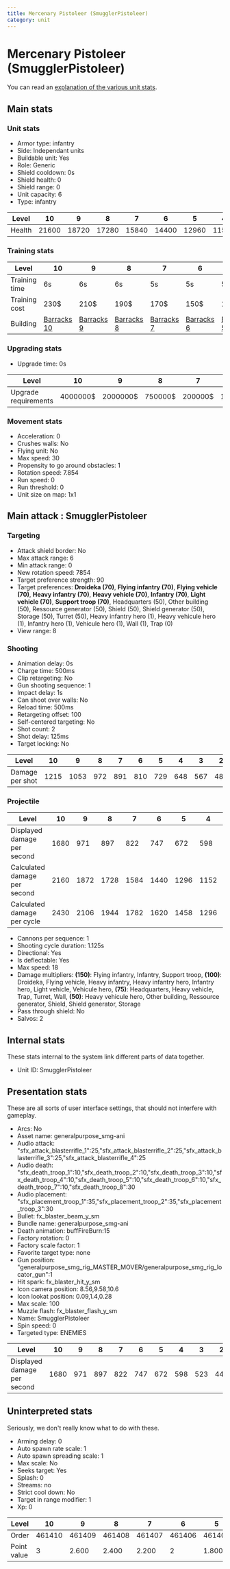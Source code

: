 ```yaml
---
title: Mercenary Pistoleer (SmugglerPistoleer)
category: unit
---
```


# Mercenary Pistoleer (SmugglerPistoleer)

You can read an [explanation  of the various unit stats](unitexplained.md).

## Main stats

### Unit stats

  * Armor type: infantry
  * Side: Independant units
  * Buildable unit: Yes
  * Role: Generic
  * Shield cooldown: 0s
  * Shield health: 0
  * Shield range: 0
  * Unit capacity: 6
  * Type: infantry

|Level |10   |9    |8    |7    |6    |5    |4    |3    |2   |1   |
|------|-----|-----|-----|-----|-----|-----|-----|-----|----|----|
|Health|21600|18720|17280|15840|14400|12960|11520|10080|8640|7200|


### Training stats

|Level        |10                                  |9                                  |8                                  |7                                  |6                                  |5                                  |4                                  |3                                  |2                                  |1                                  |
|-------------|------------------------------------|-----------------------------------|-----------------------------------|-----------------------------------|-----------------------------------|-----------------------------------|-----------------------------------|-----------------------------------|-----------------------------------|-----------------------------------|
|Training time|6s                                  |6s                                 |6s                                 |5s                                 |5s                                 |5s                                 |5s                                 |5s                                 |4s                                 |4s                                 |
|Training cost|230$                                |210$                               |190$                               |170$                               |150$                               |130$                               |110$                               |90$                                |70$                                |50$                                |
|Building     |[Barracks 10](smugglerBarracks.html)|[Barracks 9](smugglerBarracks.html)|[Barracks 8](smugglerBarracks.html)|[Barracks 7](smugglerBarracks.html)|[Barracks 6](smugglerBarracks.html)|[Barracks 5](smugglerBarracks.html)|[Barracks 4](smugglerBarracks.html)|[Barracks 3](smugglerBarracks.html)|[Barracks 2](smugglerBarracks.html)|[Barracks 1](smugglerBarracks.html)|


### Upgrading stats

  * Upgrade time: 0s

|Level               |10      |9       |8      |7      |6      |5     |4     |3     |2    |1    |
|--------------------|--------|--------|-------|-------|-------|------|------|------|-----|-----|
|Upgrade requirements|4000000$|2000000$|750000$|200000$|100000$|50000$|25000$|14000$|5000$|1500$|


### Movement stats

  * Acceleration: 0
  * Crushes walls: No
  * Flying unit: No
  * Max speed: 30
  * Propensity to go around obstacles: 1
  * Rotation speed: 7.854
  * Run speed: 0
  * Run threshold: 0
  * Unit size on map: 1x1

## Main attack : SmugglerPistoleer

### Targeting

  * Attack shield border: No
  * Max attack range: 6
  * Min attack range: 0
  * New rotation speed: 7854
  * Target preference strength: 90
  * Target preferences: **Droideka (70)**, **Flying infantry (70)**, **Flying vehicle (70)**, **Heavy infantry (70)**, **Heavy vehicle (70)**, **Infantry (70)**, **Light vehicle (70)**, **Support troop (70)**, Headquarters (50), Other building (50), Ressource generator (50), Shield (50), Shield generator (50), Storage (50), Turret (50), Heavy infantry hero (1), Heavy vehicule hero (1), Infantry hero (1), Vehicule hero (1), Wall (1), Trap (0)
  * View range: 8

### Shooting

  * Animation delay: 0s
  * Charge time: 500ms
  * Clip retargeting: No
  * Gun shooting sequence: 1
  * Impact delay: 1s
  * Can shoot over walls: No
  * Reload time: 500ms
  * Retargeting offset: 100
  * Self-centered targeting: No
  * Shot count: 2
  * Shot delay: 125ms
  * Target locking: No

|Level          |10  |9   |8  |7  |6  |5  |4  |3  |2  |1  |
|---------------|----|----|---|---|---|---|---|---|---|---|
|Damage per shot|1215|1053|972|891|810|729|648|567|486|405|


### Projectile

|Level                       |10  |9   |8   |7   |6   |5   |4   |3   |2  |1  |
|----------------------------|----|----|----|----|----|----|----|----|---|---|
|Displayed damage per second |1680|971 |897 |822 |747 |672 |598 |523 |448|373|
|Calculated damage per second|2160|1872|1728|1584|1440|1296|1152|1008|864|720|
|Calculated damage per cycle |2430|2106|1944|1782|1620|1458|1296|1134|972|810|


  * Cannons per sequence: 1
  * Shooting cycle duration: 1.125s
  * Directional: Yes
  * Is deflectable: Yes
  * Max speed: 18
  * Damage multipliers: **(150)**: Flying infantry, Infantry, Support troop, **(100)**: Droideka, Flying vehicle, Heavy infantry, Heavy infantry hero, Infantry hero, Light vehicle, Vehicule hero, **(75)**: Headquarters, Heavy vehicle, Trap, Turret, Wall, **(50)**: Heavy vehicule hero, Other building, Ressource generator, Shield, Shield generator, Storage
  * Pass through shield: No
  * Salvos: 2

## Internal stats

These stats internal to the system link different parts of data together.

  * Unit ID: SmugglerPistoleer

## Presentation stats

These are all sorts of user interface settings, that should not interfere with gameplay.

  * Arcs: No
  * Asset name: generalpurpose_smg-ani
  * Audio attack: "sfx_attack_blasterrifle_1":25,"sfx_attack_blasterrifle_2":25,"sfx_attack_blasterrifle_3":25,"sfx_attack_blasterrifle_4":25
  * Audio death: "sfx_death_troop_1":10,"sfx_death_troop_2":10,"sfx_death_troop_3":10,"sfx_death_troop_4":10,"sfx_death_troop_5":10,"sfx_death_troop_6":10,"sfx_death_troop_7":10,"sfx_death_troop_8":30
  * Audio placement: "sfx_placement_troop_1":35,"sfx_placement_troop_2":35,"sfx_placement_troop_3":30
  * Bullet: fx_blaster_beam_y_sm
  * Bundle name: generalpurpose_smg-ani
  * Death animation: buffFireBurn:15
  * Factory rotation: 0
  * Factory scale factor: 1
  * Favorite target type: none
  * Gun position: "generalpurpose_smg_rig_MASTER_MOVER/generalpurpose_smg_rig_locator_gun":1
  * Hit spark: fx_blaster_hit_y_sm
  * Icon camera position: 8.56,9.58,10.6
  * Icon lookat position: 0.09,1.4,0.28
  * Max scale: 100
  * Muzzle flash: fx_blaster_flash_y_sm
  * Name: SmugglerPistoleer
  * Spin speed: 0
  * Targeted type: ENEMIES

|Level                      |10  |9  |8  |7  |6  |5  |4  |3  |2  |1  |
|---------------------------|----|---|---|---|---|---|---|---|---|---|
|Displayed damage per second|1680|971|897|822|747|672|598|523|448|373|


## Uninterpreted stats

Seriously, we don't really know what to do with these.

  * Arming delay: 0
  * Auto spawn rate scale: 1
  * Auto spawn spreading scale: 1
  * Max scale: No
  * Seeks target: Yes
  * Splash: 0
  * Streams: no
  * Strict cool down: No
  * Target in range modifier: 1
  * Xp: 0

|Level      |10    |9     |8     |7     |6     |5     |4     |3     |2     |1     |
|-----------|------|------|------|------|------|------|------|------|------|------|
|Order      |461410|461409|461408|461407|461406|461405|461404|461403|461402|461401|
|Point value|3     |2.600 |2.400 |2.200 |2     |1.800 |1.600 |1.400 |1.200 |1     |


